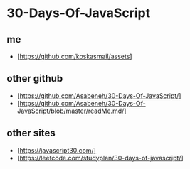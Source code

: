 # 30-Days-Of-JavaScript


## me
   - [https://github.com/koskasmail/assets]

## other github
 - [https://github.com/Asabeneh/30-Days-Of-JavaScript/]
 - [https://github.com/Asabeneh/30-Days-Of-JavaScript/blob/master/readMe.md/]

## other sites
 - [https://javascript30.com/]
 - [https://leetcode.com/studyplan/30-days-of-javascript/]
 


